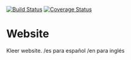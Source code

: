 [![Build Status](https://travis-ci.org/kleer-la/kleer-website.png?branch=master)](https://travis-ci.org/kleer-la/kleer-website)
[![Coverage Status](https://img.shields.io/coveralls/kleer-la/kleer-website.svg)](https://coveralls.io/r/kleer-la/kleer-website?branch=handle_missing_eb_date)

Website
=======

Kleer website.
<url>/es para español
<url>/en para inglés


